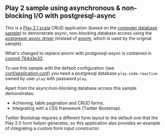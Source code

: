 ## Play 2 sample using asynchronous & non-blocking I/O with postgresql-async

This is a [Play 2.1 scala](http://www.playframework.com/documentation/2.1.x/ScalaHome) CRUD application (based on the [computer database sample](https://github.com/playframework/Play20/tree/master/samples/scala/computer-database))
to demonstrate async, non-blocking database access using the [postgresql-async driver](https://github.com/mauricio/postgresql-async) (instead of [anorm](http://www.playframework.com/documentation/2.1.x/ScalaAnorm), which is used by the original sample).

What's changed to replace anorm with postgresql-async is contained in [commit 764d3e33](@764d3e33).

To use this sample with the default configuration (see [conf/application.conf](conf/application.conf)) you need a postgresql database `play-coda-reactive` owned by user `play` with password `play`.

Apart from the async/non-blocking database access this sample demonstrates:

- Achieving, table pagination and CRUD forms.
- Integrating with a CSS framework (Twitter Bootstrap).

Twitter Bootstrap requires a different form layout to the default one that the Play 2.0 form helper generates, so this application also provides an example of integrating a custom form input constructor.